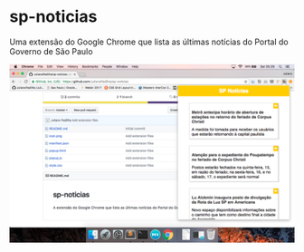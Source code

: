 # sp-noticias
Uma extensão do Google Chrome que lista as últimas notícias do Portal do Governo de São Paulo

![](print.png)